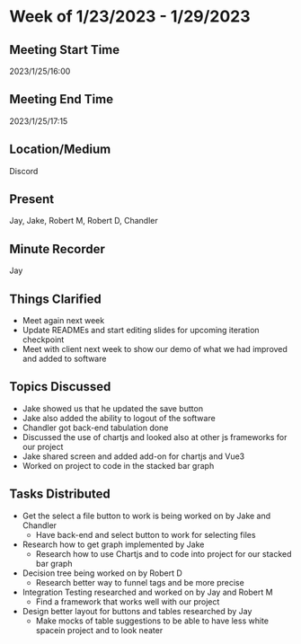 # Week of 1/23/2023 - 1/29/2023

## Meeting Start Time

2023/1/25/16:00

## Meeting End Time

2023/1/25/17:15

## Location/Medium

Discord

## Present

Jay, Jake, Robert M, Robert D, Chandler

## Minute Recorder

Jay

## Things Clarified

* Meet again next week
* Update READMEs and start editing slides for upcoming iteration checkpoint
* Meet with client next week to show our demo of what we had improved and added to software

## Topics Discussed

* Jake showed us that he updated the save button
* Jake also added the ability to logout of the software
* Chandler got back-end tabulation done
* Discussed the use of chartjs and looked also at other js frameworks for our project
* Jake shared screen and added add-on for chartjs and Vue3
* Worked on project to code in the stacked bar graph

## Tasks Distributed

* Get the select a file button to work is being worked on by Jake and Chandler
    * Have back-end and select button to work for selecting files
* Research how to get graph implemented by Jake
    * Research how to use Chartjs and to code into project for our stacked bar graph
* Decision tree being worked on by Robert D
    * Research better way to funnel tags and be more precise
* Integration Testing researched and worked on by Jay and Robert M
    * Find a framework that works well with our project
* Design better layout for buttons and tables researched by Jay
    * Make mocks of table suggestions to be able to have less white spacein project and to look neater
